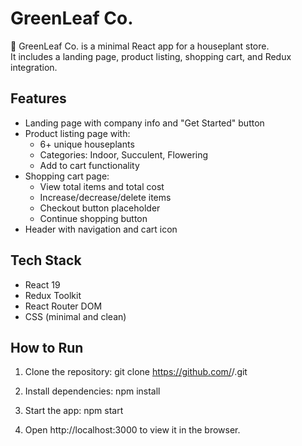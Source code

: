 # GreenLeaf Co.

🌿 GreenLeaf Co. is a minimal React app for a houseplant store.  
It includes a landing page, product listing, shopping cart, and Redux integration.

## Features

- Landing page with company info and "Get Started" button
- Product listing page with:
  - 6+ unique houseplants
  - Categories: Indoor, Succulent, Flowering
  - Add to cart functionality
- Shopping cart page:
  - View total items and total cost
  - Increase/decrease/delete items
  - Checkout button placeholder
  - Continue shopping button
- Header with navigation and cart icon

## Tech Stack

- React 19
- Redux Toolkit
- React Router DOM
- CSS (minimal and clean)

## How to Run

1. Clone the repository:
git clone https://github.com/<USERNAME>/<REPO>.git

2. Install dependencies:
npm install

3. Start the app:
npm start

4. Open http://localhost:3000 to view it in the browser.
